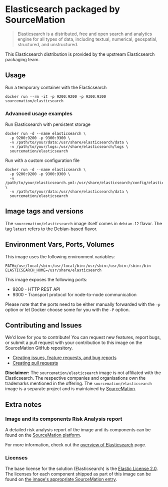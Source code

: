 # Elasticsearch packaged by SourceMation

> Elasticsearch is a distributed, free and open search and analytics engine for all types of data, including textual, numerical, geospatial, structured, and unstructured.

This Elasticsearch distribution is provided by the upstream Elasticsearch packaging
team.

## Usage

Run a temporary container with the Elasticsearch

```
docker run --rm -it -p 9200:9200 -p 9300:9300 sourcemation/elasticsearch
```

### Advanced usage examples

Run Elasticsearch with persistent storage

```
docker run -d --name elasticsearch \
  -p 9200:9200 -p 9300:9300 \
  -v /path/to/your/data:/usr/share/elasticsearch/data \
  -v /path/to/your/logs:/usr/share/elasticsearch/logs \
  sourcemation/elasticsearch
```

Run with a custom configuration file

```
docker run -d --name elasticsearch \
  -p 9200:9200 -p 9300:9300 \
  -v /path/to/your/elasticsearch.yml:/usr/share/elasticsearch/config/elasticsearch.yml \
  -v /path/to/your/data:/usr/share/elasticsearch/data \
  sourcemation/elasticsearch
```

## Image tags and versions

The `sourcemation/elasticsearch` image itself comes in `debian-12` flavor.
The tag `latest` refers to the Debian-based flavor.

## Environment Vars, Ports, Volumes

This image uses the following environment variables:

```
PATH=/usr/local/sbin:/usr/local/bin:/usr/sbin:/usr/bin:/sbin:/bin
ELASTICSEARCH_HOME=/usr/share/elasticsearch
```

This image exposes the following ports: 

- 9200 - HTTP REST API
- 9300 - Transport protocol for node-to-node communication

Please note that the ports need to be either manually forwarded with the
`-p` option or let Docker choose some for you with the `-P` option.

## Contributing and Issues

We'd love for you to contribute! You can request new features, report bugs, or
submit a pull request with your contribution to this image on the SourceMation
GitHub repository.

- [Creating issues, feature requests, and bug reports](https://github.com/SourceMation/images/issues/new/choose)
- [Creating pull requests](https://github.com/SourceMation/images/compare)

**Disclaimer:** The `sourcemation/elasticsearch` image is not affiliated with
the Elasticsearch. The respective companies and
organisations own the trademarks mentioned in the offering. The
`sourcemation/elasticsearch` image is a separate project and is maintained by
[SourceMation](https://sourcemation.com).

## Extra notes

### Image and its components Risk Analysis report

A detailed risk analysis report of the image and its components can be
found on the [SourceMation
platform](https://sourcemation.com/).

For more information, check out the [overview of
Elasticsearch](https://www.elastic.co/elasticsearch) page.

### Licenses

The base license for the solution (Elasticsearch) is the
[Elastic License 2.0](https://www.elastic.co/licensing/elastic-license). The licenses for each component shipped as
part of this image can be found on [the image's appropriate SourceMation
entry](https://sourcemation.com/).
